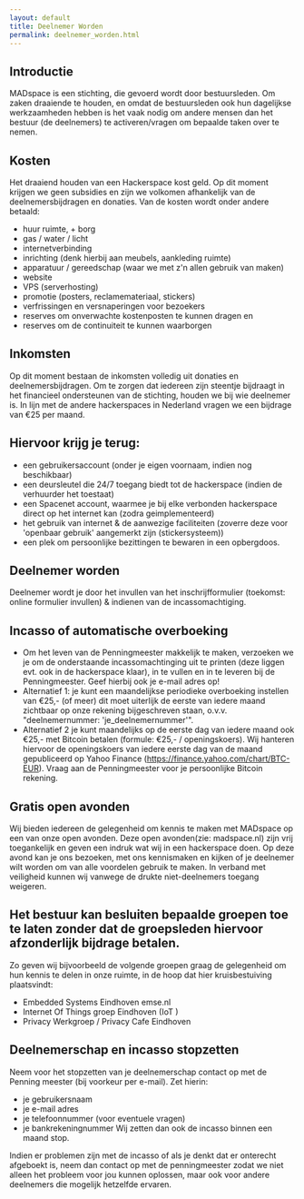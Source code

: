 ```yaml
---
layout: default
title: Deelnemer Worden
permalink: deelnemer_worden.html
---
```


## Introductie
MADspace is een stichting, die gevoerd wordt door bestuursleden.
Om zaken draaiende te houden, en omdat de bestuursleden ook hun dagelijkse werkzaamheden hebben is het vaak nodig om andere mensen dan het bestuur (de deelnemers) te activeren/vragen om bepaalde taken over te nemen.

## Kosten
Het draaiend houden van een Hackerspace kost geld. Op dit moment krijgen we geen subsidies en zijn we volkomen afhankelijk van de deelnemersbijdragen en donaties. Van de kosten wordt onder andere betaald:
* huur ruimte, + borg
* gas / water / licht
* internetverbinding
* inrichting (denk hierbij aan meubels, aankleding ruimte)
* apparatuur / gereedschap (waar we met z'n allen gebruik van maken)
* website
* VPS (serverhosting)
* promotie (posters, reclamemateriaal, stickers)
* verfrissingen en versnaperingen voor bezoekers
* reserves om onverwachte kostenposten te kunnen dragen en
* reserves om de continuiteit te kunnen waarborgen

## Inkomsten
Op dit moment bestaan de inkomsten volledig uit donaties en deelnemersbijdragen. Om te zorgen dat iedereen zijn steentje bijdraagt in het financieel ondersteunen van de stichting, houden we bij wie deelnemer is.
In lijn met de andere hackerspaces in Nederland vragen we een  bijdrage van €25 per maand.

## Hiervoor krijg je terug:
* een gebruikersaccount (onder je eigen voornaam, indien nog beschikbaar)
* een deursleutel die 24/7 toegang biedt tot de hackerspace (indien de verhuurder het toestaat)
* een Spacenet account, waarmee je bij elke verbonden hackerspace direct op het internet kan (zodra geimplementeerd)
* het gebruik van internet & de aanwezige faciliteiten (zoverre deze voor 'openbaar gebruik' aangemerkt zijn (stickersysteem))
* een plek om persoonlijke bezittingen te bewaren in een opbergdoos.

## Deelnemer worden
Deelnemer wordt je door het invullen van het inschrijfformulier (toekomst: online formulier invullen) & indienen van de incassomachtiging.

## Incasso of automatische overboeking
* Om het leven van de Penningmeester makkelijk te maken, verzoeken we je om de onderstaande incassomachtinging uit te printen (deze liggen evt. ook in de hackerspace klaar), in te vullen en in te leveren bij de Penningmeester. Geef hierbij ook je e-mail adres op!
* Alternatief 1: je kunt een maandelijkse periodieke overboeking instellen van €25,-  (of meer) dit moet uiterlijk de eerste van iedere maand zichtbaar op onze rekening bijgeschreven staan, o.v.v. "deelnemernummer: 'je_deelnemernummer'".
* Alternatief 2 je kunt maandelijks op de eerste dag van iedere maand ook €25,- met Bitcoin betalen (formule: €25,- / openingskoers). Wij hanteren hiervoor de openingskoers van iedere eerste dag van de maand gepubliceerd op Yahoo Finance (https://finance.yahoo.com/chart/BTC-EUR). Vraag aan de Penningmeester voor je persoonlijke Bitcoin rekening.

## Gratis open avonden
Wij bieden iedereen de gelegenheid om kennis te maken met MADspace op een van onze open avonden. Deze open avonden(zie: madspace.nl) zijn vrij toegankelijk en geven een indruk wat wij in een hackerspace doen. Op deze avond kan je ons bezoeken, met ons kennismaken en kijken of je deelnemer wilt worden om van alle voordelen gebruik te maken. In verband met veiligheid kunnen wij vanwege de drukte niet-deelnemers toegang weigeren.

## Het bestuur kan besluiten bepaalde groepen toe te laten zonder dat de groepsleden hiervoor afzonderlijk bijdrage betalen.
Zo geven wij bijvoorbeeld de volgende groepen graag de gelegenheid om hun kennis te delen in onze ruimte, in de hoop dat hier kruisbestuiving plaatsvindt:
* Embedded Systems Eindhoven emse.nl
* Internet Of Things groep Eindhoven (IoT )
* Privacy Werkgroep / Privacy Cafe Eindhoven


## Deelnemerschap en incasso stopzetten
Neem voor het stopzetten van je deelnemerschap contact op met de Penning meester (bij voorkeur per e-mail). Zet hierin:
* je gebruikersnaam
* je e-mail adres
* je telefoonnummer (voor eventuele vragen)
* je bankrekeningnummer
Wij zetten dan ook de incasso binnen een maand stop.

Indien er problemen zijn met de incasso of als je denkt dat er onterecht afgeboekt is, neem dan contact op met de penningmeester zodat we niet alleen het probleem voor jou kunnen oplossen, maar ook voor andere deelnemers die mogelijk hetzelfde ervaren.

